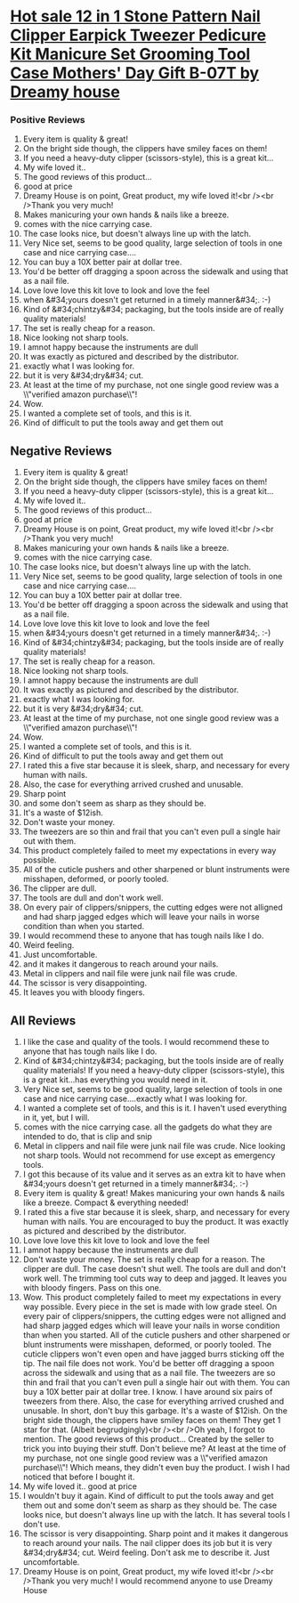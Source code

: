 # [Hot sale 12 in 1 Stone Pattern Nail Clipper Earpick Tweezer Pedicure Kit Manicure Set Grooming Tool Case Mothers&#x27; Day Gift B-07T by Dreamy house](https://products.checkmycream.com/products/Hot-sale-12-in-1-Stone-Pattern-Nail-Clipper-Earpick-Tweezer-Pedicure-Kit-Manicure-Set-Grooming-Tool-Case-Mothers&#x27;-Day-Gift-B-07T-by-Dreamy-house.html)

### Positive Reviews

<ol>
      <li>Every item is quality &amp; great!  </li>
      <li>On the bright side though, the clippers have smiley faces on them!</li>
      <li>If you need a heavy-duty clipper (scissors-style), this is a great kit...</li>
      <li>My wife loved it..</li>
      <li>The good reviews of this product...</li>
      <li>good at price</li>
      <li>Dreamy House is on point, Great product, my wife loved it!&lt;br /&gt;&lt;br /&gt;Thank you very much!</li>
      <li>Makes manicuring your own hands &amp; nails like a breeze.  </li>
      <li>comes with the nice carrying case.</li>
      <li>The case looks nice, but doesn&#x27;t always line up with the latch.</li>
      <li>Very Nice set,  seems to be good quality, large selection of tools in one case and nice carrying case....</li>
      <li>You can buy a 10X better pair at dollar tree.</li>
      <li>You&#x27;d be better off dragging a spoon across the sidewalk and using that as a nail file.</li>
      <li>Love love love this kit love to look and love the feel</li>
      <li>when &amp;#34;yours doesn&#x27;t get returned in a timely manner&amp;#34;. :-)</li>
      <li>Kind of &amp;#34;chintzy&amp;#34; packaging, but the tools inside are of really quality materials!  </li>
      <li>The set is really cheap for a reason.</li>
      <li>Nice looking not sharp tools.</li>
      <li>I amnot happy because the instruments are dull</li>
      <li>It was exactly as pictured and described by the distributor.</li>
      <li>exactly what I was looking for.</li>
      <li>but it is very &amp;#34;dry&amp;#34; cut.</li>
      <li>At least at the time of my purchase, not one single good review was a \\&quot;verified amazon purchase\\&quot;!</li>
      <li>Wow.</li>
      <li>I wanted a complete set of tools, and this is it.  </li>
      <li>Kind of difficult to put the tools away and get them out</li>
</ol>


<h2>Negative Reviews</h2>
<ol>
<li> Every item is quality &amp; great!  </li>
<li> On the bright side though, the clippers have smiley faces on them!</li>
<li> If you need a heavy-duty clipper (scissors-style), this is a great kit...</li>
<li> My wife loved it..</li>
<li> The good reviews of this product...</li>
<li> good at price</li>
<li> Dreamy House is on point, Great product, my wife loved it!&lt;br /&gt;&lt;br /&gt;Thank you very much!</li>
<li> Makes manicuring your own hands &amp; nails like a breeze.  </li>
<li> comes with the nice carrying case.</li>
<li> The case looks nice, but doesn&#x27;t always line up with the latch.</li>
<li> Very Nice set,  seems to be good quality, large selection of tools in one case and nice carrying case....</li>
<li> You can buy a 10X better pair at dollar tree.</li>
<li> You&#x27;d be better off dragging a spoon across the sidewalk and using that as a nail file.</li>
<li> Love love love this kit love to look and love the feel</li>
<li> when &amp;#34;yours doesn&#x27;t get returned in a timely manner&amp;#34;. :-)</li>
<li> Kind of &amp;#34;chintzy&amp;#34; packaging, but the tools inside are of really quality materials!  </li>
<li> The set is really cheap for a reason.</li>
<li> Nice looking not sharp tools.</li>
<li> I amnot happy because the instruments are dull</li>
<li> It was exactly as pictured and described by the distributor.</li>
<li> exactly what I was looking for.</li>
<li> but it is very &amp;#34;dry&amp;#34; cut.</li>
<li> At least at the time of my purchase, not one single good review was a \\&quot;verified amazon purchase\\&quot;!</li>
<li> Wow.</li>
<li> I wanted a complete set of tools, and this is it.  </li>
<li> Kind of difficult to put the tools away and get them out</li>
<li> I rated this a five star because it is sleek, sharp, and necessary for every human with nails.  </li>
<li> Also, the case for everything arrived crushed and unusable.</li>
<li> Sharp point</li>
<li> and some don&#x27;t seem as sharp as they should be.</li>
<li> It&#x27;s a waste of $12ish.</li>
<li> Don&#x27;t waste your money.</li>
<li> The tweezers are so thin and frail that you can&#x27;t even pull a single hair out with them.</li>
<li> This product completely failed to meet my expectations in every way possible.</li>
<li> All of the cuticle pushers and other sharpened or blunt instruments were misshapen, deformed, or poorly tooled.</li>
<li> The clipper are dull.</li>
<li> The tools are dull and don&#x27;t work well.</li>
<li> On every pair of clippers/snippers, the cutting edges were not alligned and had sharp jagged edges which will leave your nails in worse condition than when you started.</li>
<li> I would recommend these to anyone that has tough nails like I do.</li>
<li> Weird feeling.</li>
<li> Just uncomfortable.</li>
<li> and it makes it dangerous to reach around your nails.</li>
<li> Metal in clippers and nail file were junk nail file was crude.</li>
<li> The scissor is very disappointing.</li>
<li> It leaves you with bloody fingers.</li>
</ol>

<h2>All Reviews</h2>

<ol>
    <li> I like the case and quality of the tools.  I would recommend these to anyone that has tough nails like I do.</li>
    <li> Kind of &amp;#34;chintzy&amp;#34; packaging, but the tools inside are of really quality materials!  If you need a heavy-duty clipper (scissors-style), this is a great kit...has everything you would need in it.</li>
    <li> Very Nice set,  seems to be good quality, large selection of tools in one case and nice carrying case....exactly what I was looking for.</li>
    <li> I wanted a complete set of tools, and this is it.  I haven&#x27;t used everything in it, yet, but I will.</li>
    <li> comes with the nice carrying case. all the gadgets do what they are intended to do, that is clip and snip</li>
    <li> Metal in clippers and nail file were junk nail file was crude. Nice looking not sharp tools. Would not recommend for use except as emergency tools.</li>
    <li> I got this because of its value and it serves as an extra kit to have when &amp;#34;yours doesn&#x27;t get returned in a timely manner&amp;#34;. :-)</li>
    <li> Every item is quality &amp; great!  Makes manicuring your own hands &amp; nails like a breeze.  Compact &amp; everything needed!</li>
    <li> I rated this a five star because it is sleek, sharp, and necessary for every human with nails.  You are encouraged to buy the product.  It was exactly as pictured and described by the distributor.</li>
    <li> Love love love this kit love to look and love the feel</li>
    <li> I amnot happy because the instruments are dull</li>
    <li> Don&#x27;t waste your money. The set is really cheap for a reason. The clipper are dull. The case doesn&#x27;t shut well. The tools are dull and don&#x27;t work well. The trimming tool cuts way to deep and jagged. It leaves you with bloody fingers. Pass on this one.</li>
    <li> Wow. This product completely failed to meet my expectations in every way possible. Every piece in the set is made with low grade steel. On every pair of clippers/snippers, the cutting edges were not alligned and had sharp jagged edges which will leave your nails in worse condition than when you started. All of the cuticle pushers and other sharpened or blunt instruments were misshapen, deformed, or poorly tooled. The cuticle clippers won&#x27;t even open and have jagged burrs sticking off the tip. The nail file does not work. You&#x27;d be better off dragging a spoon across the sidewalk and using that as a nail file. The tweezers are so thin and frail that you can&#x27;t even pull a single hair out with them. You can buy a 10X better pair at dollar tree. I know. I have around six pairs of tweezers from there. Also, the case for everything arrived crushed and unusable. In short, don&#x27;t buy this garbage. It&#x27;s a waste of $12ish. On the bright side though, the clippers have smiley faces on them! They get 1 star for that. (Albeit begrudgingly)&lt;br /&gt;&lt;br /&gt;Oh yeah, I forgot to mention. The good reviews of this product... Created by the seller to trick you into buying their stuff. Don&#x27;t believe me? At least at the time of my purchase, not one single good review was a \\&quot;verified amazon purchase\\&quot;! Which means, they didn&#x27;t even buy the product. I wish I had noticed that before I bought it.</li>
    <li> My wife loved it.. good at price</li>
    <li> I wouldn&#x27;t buy it again. Kind of difficult to put the tools away and get them out and some don&#x27;t seem as sharp as they should be. The case looks nice, but doesn&#x27;t always line up with the latch. It has several tools I don&#x27;t use.</li>
    <li> The scissor is very disappointing. Sharp point and it makes it dangerous to reach around your nails. The nail clipper does its job but it is very &amp;#34;dry&amp;#34; cut. Weird feeling. Don&#x27;t ask me to describe it. Just uncomfortable.</li>
    <li> Dreamy House is on point, Great product, my wife loved it!&lt;br /&gt;&lt;br /&gt;Thank you very much! I would recommend anyone to use Dreamy House</li>
</ol>




